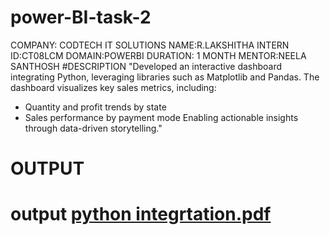 # power-BI-task-2
COMPANY: CODTECH IT SOLUTIONS 
NAME:R.LAKSHITHA 
INTERN ID:CT08LCM 
DOMAIN:POWERBI 
DURATION: 1 MONTH 
MENTOR:NEELA SANTHOSH
#DESCRIPTION
"Developed an interactive dashboard integrating Python, leveraging libraries such as Matplotlib and Pandas. The dashboard visualizes key sales metrics, including:
- Quantity and profit trends by state
- Sales performance by payment mode
Enabling actionable insights through data-driven storytelling."
 # OUTPUT
 








# output [python integrtation.pdf](https://github.com/user-attachments/files/18631721/python.integrtation.pdf)
